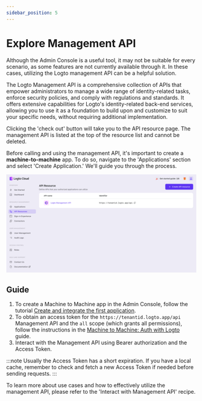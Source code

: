 ```yaml
---
sidebar_position: 5
---
```


# Explore Management API

Although the Admin Console is a useful tool, it may not be suitable for every scenario, as some features are not currently available through it. In these cases, utilizing the Logto management API can be a helpful solution.

The Logto Management API is a comprehensive collection of APIs that empower administrators to manage a wide range of identity-related tasks, enforce security policies, and comply with regulations and standards. It offers extensive capabilities for Logto's identity-related back-end services, allowing you to use it as a foundation to build upon and customize to suit your specific needs, without requiring additional implementation.

Clicking the 'check out' button will take you to the API resource page. The management API is listed at the top of the resource list and cannot be deleted.

Before calling and using the management API, it's important to create a **machine-to-machine** app. To do so, navigate to the 'Applications' section and select 'Create Application.' We'll guide you through the process.

![explore-management-api](./assets/api-resources.png)

## Guide

1. To create a Machine to Machine app in the Admin Console, follow the tutorial [Create and integrate the first application](./create-and-integrate-the-first-app/).
2. To obtain an access token for the `https://tenantid.logto.app/api` Management API and the `all` scope (which grants all permissions), follow the instructions in the [Machine to Machine: Auth with Logto](../../recipes/integrate-logto/machine-to-machine.mdx) guide.
3. Interact with the Management API using Bearer authorization and the Access Token.

:::note
Usually the Access Token has a short expiration. If you have a local cache, remember to check and fetch a new Access Token if needed before sending requests.
:::

To learn more about use cases and how to effectively utilize the management API, please refer to the 'Interact with Management API' recipe.
